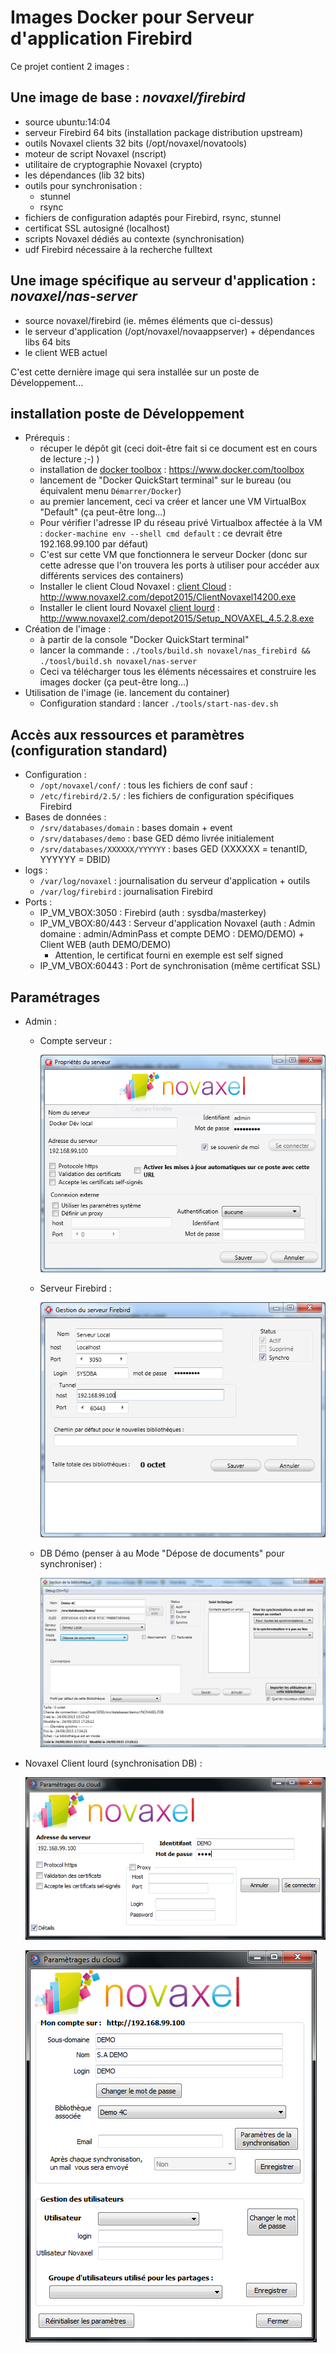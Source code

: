 Images Docker pour Serveur d'application Firebird
=======
Ce projet contient 2 images :


## Une image de base : _novaxel/firebird_

* source ubuntu:14:04
* serveur Firebird 64 bits (installation package distribution upstream)
* outils Novaxel clients 32 bits (/opt/novaxel/novatools)
* moteur de script Novaxel (nscript)
* utilitaire de cryptographie Novaxel (crypto)
* les dépendances (lib 32 bits)
* outils pour synchronisation :
  * stunnel
  * rsync
* fichiers de configuration adaptés pour Firebird, rsync, stunnel
* certificat SSL autosigné (localhost)
* scripts Novaxel dédiés au contexte (synchronisation)
* udf Firebird nécessaire à la recherche fulltext


## Une image spécifique au serveur d'application : _novaxel/nas-server_

* source novaxel/firebird (ie. mêmes éléments que ci-dessus)
* le serveur d'application (/opt/novaxel/novaappserver) + dépendances libs 64 bits
* le client WEB actuel

C'est cette dernière image qui sera installée sur un poste de Développement...


## installation poste de Développement

* Prérequis :
  * récuper le dépôt git (ceci doit-être fait si ce document est en cours de lecture ;-) )
  * installation de [docker toolbox](https://www.docker.com/toolbox) : https://www.docker.com/toolbox
  * lancement de "Docker QuickStart terminal" sur le bureau (ou équivalent menu `Démarrer/Docker`)
  * au premier lancement, ceci va créer et lancer une VM VirtualBox "Default" (ça peut-être long...)
  * Pour vérifier l'adresse IP du réseau privé Virtualbox affectée à la VM : `docker-machine env --shell cmd default` : ce devrait être 192.168.99.100 par défaut)
  * C'est sur cette VM que fonctionnera le serveur Docker (donc sur cette adresse que l'on trouvera les ports à utiliser pour accéder aux différents services des containers)
  * Installer le client Cloud Novaxel : [client Cloud](http://www.novaxel2.com/depot2015/ClientNovaxel14200.exe) : http://www.novaxel2.com/depot2015/ClientNovaxel14200.exe
  * Installer le client lourd Novaxel [client lourd](http://www.novaxel2.com/depot2015/Setup_NOVAXEL_4.5.2.8.exe) : http://www.novaxel2.com/depot2015/Setup_NOVAXEL_4.5.2.8.exe
* Création de l'image :
  * à partir de la console "Docker QuickStart terminal"
  * lancer la commande : ```./tools/build.sh novaxel/nas_firebird && ./toosl/build.sh novaxel/nas-server```
  * Ceci va télécharger tous les éléments nécessaires et construire les images docker (ça peut-être long...)
* Utilisation de l'image (ie. lancement du container)
  * Configuration standard : lancer ```./tools/start-nas-dev.sh```



## Accès aux ressources et paramètres (configuration standard)

* Configuration :
  * ```/opt/novaxel/conf/``` : tous les fichiers de conf sauf :
  * ```/etc/firebird/2.5/``` : les fichiers de configuration spécifiques Firebird
* Bases de données :
  * ```/srv/databases/domain``` : bases domain + event
  * ```/srv/databases/demo``` : base GED démo livrée initialement
  * ```/srv/databases/XXXXXX/YYYYYY``` : bases GED (XXXXXX = tenantID, YYYYYY = DBID)
* logs :
  * ```/var/log/novaxel``` : journalisation du serveur d'application + outils
  * ```/var/log/firebird``` : journalisation Firebird
* Ports :
  * IP_VM_VBOX:3050 : Firebird (auth : sysdba/masterkey)
  * IP_VM_VBOX:80/443 : Serveur d'application Novaxel (auth : Admin domaine : admin/AdminPass et compte DEMO : DEMO/DEMO) + Client WEB (auth DEMO/DEMO)
    * Attention, le certificat fourni en exemple est self signed
  * IP_VM_VBOX:60443 : Port de synchronisation (même certificat SSL)


## Paramétrages

* Admin :
  * Compte serveur :

    ![admin_srv](./res/admin_srv.png)

  * Serveur Firebird :

    ![admin_fb](./res/admin_fb.png)

  * DB Démo (penser à au Mode "Dépose de documents" pour synchroniser) :

      ![admin_dbs](./res/admin_db_demo.png)

* Novaxel Client lourd (synchronisation DB) :

  ![sync1](./res/novaxel_sync1.png)

  ![sync2](./res/novaxel_sync2.png)

